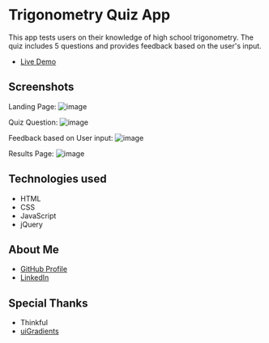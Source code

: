 # Trigonometry Quiz App

This app tests users on their knowledge of high school trigonometry. The quiz includes 5 questions and provides feedback based on the user's input.

- [Live Demo](https://christineyoo.github.io/quiz-app/)

## Screenshots 
Landing Page:
![image](https://user-images.githubusercontent.com/76637034/106372423-56bafe80-6324-11eb-9215-7c4766991357.png)

Quiz Question:
![image](https://user-images.githubusercontent.com/76637034/106372433-76522700-6324-11eb-82c0-340c78dead78.png)

Feedback based on User input:
![image](https://user-images.githubusercontent.com/76637034/106372443-8964f700-6324-11eb-8e93-bff05920bfe3.png)

Results Page:
![image](https://user-images.githubusercontent.com/76637034/106372458-b1545a80-6324-11eb-947a-a5fb11d8587b.png)

## Technologies used
- HTML
- CSS
- JavaScript
- jQuery

## About Me

- [GitHub Profile](https://github.com/christineyoo)
- [LinkedIn](https://linkedin.com/in/christine-yoo-cy)

## Special Thanks

- Thinkful
- [uiGradients](https://uigradients.com/)
